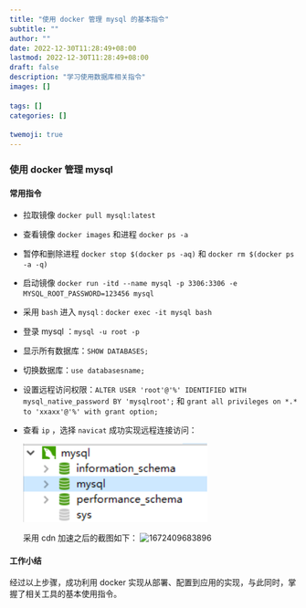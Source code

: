 ```yaml
---
title: "使用 docker 管理 mysql 的基本指令"
subtitle: ""
author: ""
date: 2022-12-30T11:28:49+08:00
lastmod: 2022-12-30T11:28:49+08:00
draft: false
description: "学习使用数据库相关指令"
images: []

tags: []
categories: []

twemoji: true
---
```

### 使用 docker 管理 mysql

#### 常用指令

* 拉取镜像 `docker pull mysql:latest`
* 查看镜像 `docker images` 和进程 `docker ps -a`
* 暂停和删除进程 `docker stop $(docker ps -aq)` 和 `docker rm $(docker ps -a -q)`
* 启动镜像 `docker run -itd --name mysql -p 3306:3306 -e MYSQL_ROOT_PASSWORD=123456 mysql`
* 采用 `bash` 进入 `mysql` : `docker exec -it mysql bash`
* 登录 mysql ：`mysql -u root -p`
* 显示所有数据库：`SHOW DATABASES;`
* 切换数据库：`use databasesname;`
* 设置远程访问权限：`ALTER USER 'root'@'%' IDENTIFIED WITH mysql_native_password BY 'mysqlroot';` 和 `grant all privileges on *.* to 'xxaxx'@'%' with grant option;`
* 查看 `ip` ，选择 `navicat` 成功实现远程连接访问：

  ![1672409683896](image/docker-mysql/1672409683896.png)

  采用 cdn 加速之后的截图如下：
  ![1672409683896](https://cdn.jsdelivr.net/gh/xxaxx007/mkImg/images/1672409683896.png)

#### 工作小结

经过以上步骤，成功利用 docker 实现从部署、配置到应用的实现，与此同时，掌握了相关工具的基本使用指令。